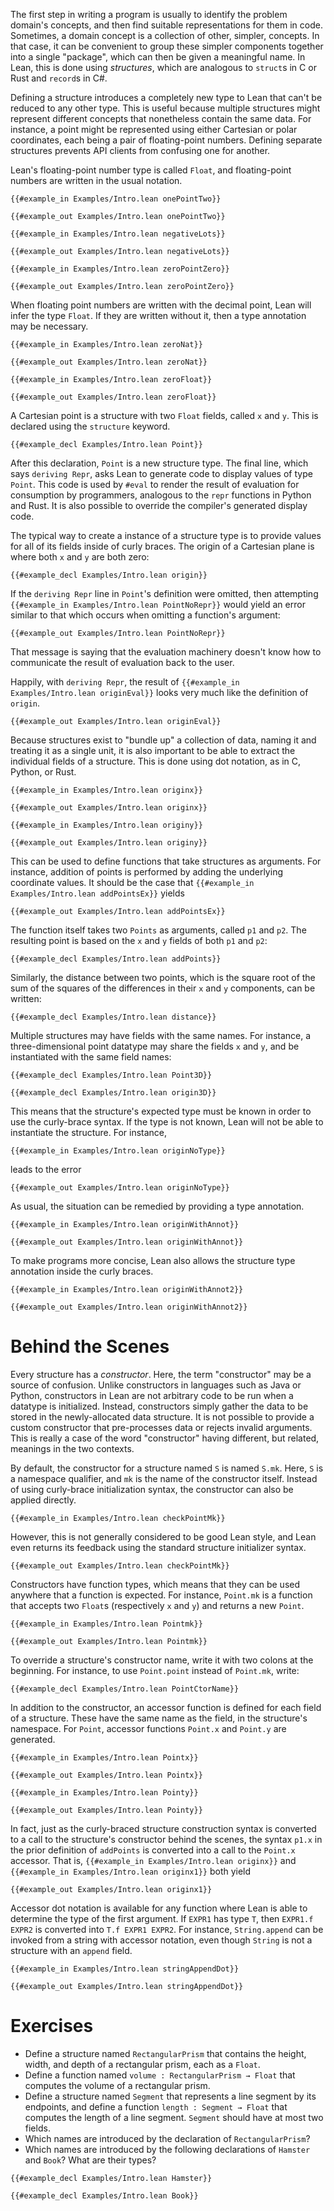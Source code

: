 
The first step in writing a program is usually to identify the problem domain's concepts, and then find suitable representations for them in code.
Sometimes, a domain concept is a collection of other, simpler, concepts.
In that case, it can be convenient to group these simpler components together into a single "package", which can then be given a meaningful name.
In Lean, this is done using _structures_, which are analogous to `struct`s in C or Rust and `record`s in C#.

Defining a structure introduces a completely new type to Lean that can't be reduced to any other type.
This is useful because multiple structures might represent different concepts that nonetheless contain the same data.
For instance, a point might be represented using either Cartesian or polar coordinates, each being a pair of floating-point numbers.
Defining separate structures prevents API clients from confusing one for another.

Lean's floating-point number type is called `Float`, and floating-point numbers are written in the usual notation.
```Lean
{{#example_in Examples/Intro.lean onePointTwo}}
```
```Lean info
{{#example_out Examples/Intro.lean onePointTwo}}
```
```Lean
{{#example_in Examples/Intro.lean negativeLots}}
```
```Lean info
{{#example_out Examples/Intro.lean negativeLots}}
```
```Lean
{{#example_in Examples/Intro.lean zeroPointZero}}
```
```Lean info
{{#example_out Examples/Intro.lean zeroPointZero}}
```
When floating point numbers are written with the decimal point, Lean will infer the type `Float`. If they are written without it, then a type annotation may be necessary.
```Lean
{{#example_in Examples/Intro.lean zeroNat}}
```
```Lean info
{{#example_out Examples/Intro.lean zeroNat}}
```

```Lean
{{#example_in Examples/Intro.lean zeroFloat}}
```
```Lean info
{{#example_out Examples/Intro.lean zeroFloat}}
```


A Cartesian point is a structure with two `Float` fields, called `x` and `y`.
This is declared using the `structure` keyword.

```Lean
{{#example_decl Examples/Intro.lean Point}}
```

After this declaration, `Point` is a new structure type.
The final line, which says `deriving Repr`, asks Lean to generate code to display values of type `Point`.
This code is used by `#eval` to render the result of evaluation for consumption by programmers, analogous to the `repr` functions in Python and Rust.
It is also possible to override the compiler's generated display code.

The typical way to create a instance of a structure type is to provide values for all of its fields inside of curly braces.
The origin of a Cartesian plane is where both `x` and `y` are both zero:

```Lean
{{#example_decl Examples/Intro.lean origin}}
```

If the `deriving Repr` line in `Point`'s definition were omitted, then attempting `{{#example_in Examples/Intro.lean PointNoRepr}}` would yield an error similar to that which occurs when omitting a function's argument:
```Lean error
{{#example_out Examples/Intro.lean PointNoRepr}}
```
That message is saying that the evaluation machinery doesn't know how to communicate the result of evaluation back to the user.

Happily, with `deriving Repr`, the result of `{{#example_in Examples/Intro.lean originEval}}` looks very much like the definition of `origin`.
```Lean info
{{#example_out Examples/Intro.lean originEval}}
```

Because structures exist to "bundle up" a collection of data, naming it and treating it as a single unit, it is also important to be able to extract the individual fields of a structure.
This is done using dot notation, as in C, Python, or Rust.

```Lean
{{#example_in Examples/Intro.lean originx}}
```
```Lean info
{{#example_out Examples/Intro.lean originx}}
```

```Lean
{{#example_in Examples/Intro.lean originy}}
```
```Lean info
{{#example_out Examples/Intro.lean originy}}
```

This can be used to define functions that take structures as arguments.
For instance, addition of points is performed by adding the underlying coordinate values.
It should be the case that `{{#example_in Examples/Intro.lean addPointsEx}}` yields
```Lean info
{{#example_out Examples/Intro.lean addPointsEx}}
```
The function itself takes two `Points` as arguments, called `p1` and `p2`.
The resulting point is based on the `x` and `y` fields of both `p1` and `p2`:
```Lean
{{#example_decl Examples/Intro.lean addPoints}}
```

Similarly, the distance between two points, which is the square root of the sum of the squares of the differences in their `x` and `y` components, can be written:
```Lean
{{#example_decl Examples/Intro.lean distance}}
```


Multiple structures may have fields with the same names.
For instance, a three-dimensional point datatype may share the fields `x` and `y`, and be instantiated with the same field names:
```Lean
{{#example_decl Examples/Intro.lean Point3D}}

{{#example_decl Examples/Intro.lean origin3D}}
```
This means that the structure's expected type must be known in order to use the curly-brace syntax.
If the type is not known, Lean will not be able to instantiate the structure.
For instance,
```Lean
{{#example_in Examples/Intro.lean originNoType}}
```
leads to the error
```Lean error
{{#example_out Examples/Intro.lean originNoType}}
```

As usual, the situation can be remedied by providing a type annotation.
```Lean
{{#example_in Examples/Intro.lean originWithAnnot}}
```
```Lean info
{{#example_out Examples/Intro.lean originWithAnnot}}
```

To make programs more concise, Lean also allows the structure type annotation inside the curly braces.
```Lean
{{#example_in Examples/Intro.lean originWithAnnot2}}
```
```Lean info
{{#example_out Examples/Intro.lean originWithAnnot2}}
```

# Behind the Scenes

Every structure has a _constructor_.
Here, the term "constructor" may be a source of confusion.
Unlike constructors in languages such as Java or Python, constructors in Lean are not arbitrary code to be run when a datatype is initialized.
Instead, constructors simply gather the data to be stored in the newly-allocated data structure.
It is not possible to provide a custom constructor that pre-processes data or rejects invalid arguments.
This is really a case of the word "constructor" having different, but related, meanings in the two contexts.


By default, the constructor for a structure named `S` is named `S.mk`.
Here, `S` is a namespace qualifier, and `mk` is the name of the constructor itself.
Instead of using curly-brace initialization syntax, the constructor can also be applied directly.
```Lean
{{#example_in Examples/Intro.lean checkPointMk}}
```
However, this is not generally considered to be good Lean style, and Lean even returns its feedback using the standard structure initializer syntax.
```Lean info
{{#example_out Examples/Intro.lean checkPointMk}}
```

Constructors have function types, which means that they can be used anywhere that a function is expected.
For instance, `Point.mk` is a function that accepts two `Float`s (respectively `x` and `y`) and returns a new `Point`.
```Lean
{{#example_in Examples/Intro.lean Pointmk}}
```
```Lean info
{{#example_out Examples/Intro.lean Pointmk}}
```
To override a structure's constructor name, write it with two colons at the beginning.
For instance, to use `Point.point` instead of `Point.mk`, write:
```Lean
{{#example_decl Examples/Intro.lean PointCtorName}}
```

In addition to the constructor, an accessor function is defined for each field of a structure.
These have the same name as the field, in the structure's namespace.
For `Point`, accessor functions `Point.x` and `Point.y` are generated.
```Lean
{{#example_in Examples/Intro.lean Pointx}}
```
```Lean info
{{#example_out Examples/Intro.lean Pointx}}
```

```Lean
{{#example_in Examples/Intro.lean Pointy}}
```
```Lean info
{{#example_out Examples/Intro.lean Pointy}}
```

In fact, just as the curly-braced structure construction syntax is converted to a call to the structure's constructor behind the scenes, the syntax `p1.x` in the prior definition of `addPoints` is converted into a call to the `Point.x` accessor.
That is, `{{#example_in Examples/Intro.lean originx}}` and `{{#example_in Examples/Intro.lean originx1}}` both yield
```Lean info
{{#example_out Examples/Intro.lean originx1}}
```

Accessor dot notation is available for any function where Lean is able to determine the type of the first argument.
If `EXPR1` has type `T`, then `EXPR1.f EXPR2` is converted into `T.f EXPR1 EXPR2`.
For instance, `String.append` can be invoked from a string with accessor notation, even though `String` is not a structure with an `append` field.
```Lean
{{#example_in Examples/Intro.lean stringAppendDot}}
```
```Lean info
{{#example_out Examples/Intro.lean stringAppendDot}}
```


# Exercises

 * Define a structure named `RectangularPrism` that contains the height, width, and depth of a rectangular prism, each as a `Float`.
 * Define a function named `volume : RectangularPrism → Float` that computes the volume of a rectangular prism.
 * Define a structure named `Segment` that represents a line segment by its endpoints, and define a function `length : Segment → Float` that computes the length of a line segment. `Segment` should have at most two fields. 
 * Which names are introduced by the declaration of `RectangularPrism`?
 * Which names are introduced by the following declarations of `Hamster` and `Book`? What are their types?

```Lean
{{#example_decl Examples/Intro.lean Hamster}}
```
   
```Lean
{{#example_decl Examples/Intro.lean Book}}
```

